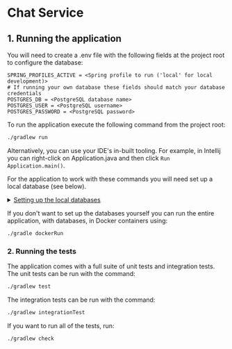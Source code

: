 # Chat Service

## 1. Running the application

You will need to create a .env file with the following fields at the project root to configure the database:
   
   ```properties
   SPRING_PROFILES_ACTIVE = <Spring profile to run ('local' for local development)>
   # If running your own database these fields should match your database credentials
   POSTGRES_DB = <PostgreSQL database name>
   POSTGRES_USER = <PostgreSQL username>
   POSTGRES_PASSWORD = <PostgreSQL password>
   ```

To run the application execute the following command from the project root:
 
   ```zsh
   ./gradlew run
   ```

Alternatively, you can use your IDE's in-built tooling. For example, in Intellij you can right-click on Application.java
and then click `Run Application.main()`.

For the application to work with these commands you will need set up a local database (see below).

<details>
   <summary><u>Setting up the local databases</u></summary>

You will need to create two local PostgreSQL databases: one for local development, and one for running the integration
tests.

Instructions:

1. If you don't already have PostgreSQL installed, download and install it
   from [here](https://www.postgresql.org/download/).
2. Run postgres using your system account. For example, in Linux run the following command:
   ```zsh
   sudo -u postgres psql
   ```
3. Create a local user and database:
   ```
   postgres=# CREATE USER chat_admin WITH PASSWORD 'password';
   ```
   ```
   postgres=# CREATE DATABASE chat_db OWNER chat_admin;
   ```
4. Create a test user and database:
   ```
   postgres=# CREATE USER test_admin WITH PASSWORD 'password';
   ```
   ```
   postgres=# CREATE DATABASE test_db OWNER test_admin;
   ```

</details>

If you don't want to set up the databases yourself you can run the entire application, with databases, in Docker containers using:
  
   ```zsh
   ./gradle dockerRun
   ```

### 2. Running the tests

The application comes with a full suite of unit tests and integration tests. The unit tests can be run with the command:

   ```zsh
   ./gradlew test
   ```

The integration tests can be run with the command:

   ```zsh
   ./gradlew integrationTest
   ```

If you want to run all of the tests, run:

   ```zsh
   ./gradlew check
   ```
